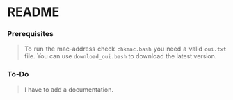 # README

### Prerequisites

> <p align="justify">To run the mac-address check <code>chkmac.bash</code> you need a valid <code>oui.txt</code> file. You can use <code>download_oui.bash</code> to download the latest version.</p>

### To-Do

> I have to add a documentation. 

